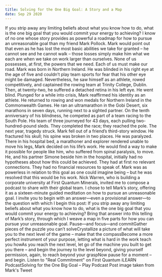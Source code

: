 ```yaml
---
title: Solving for the One Big Goal: A Story and a Map
date: Sep 29 2020
---
```


If you strip away any limiting beliefs about what you know how to do, what is the one big goal that you would commit your energy to achieving? I know of no one whose story provides as powerful a roadmap for how to pursue an unreasonable goal than my friend Mark Pollock. Mark would point out that even as he has lost the most basic abilities we take for granted – he cannot see and he cannot walk – those losses simply make him what we each are when we take on work larger than ourselves. None of us possesses, at first, the powers that we need. Each of us must make our road. Mark was born in Northern Ireland. He was blinded in his right eye at the age of five and couldn’t play team sports for fear that his other eye might be damaged. Nevertheless, he saw himself as an athlete, rowed competitively, and captained the rowing team at Trinity College, Dublin. Then, at twenty-two, he suffered a detached retina in his left eye. He went blind. Plunged for a while into crisis, Mark reaffirmed his identity as an athlete. He returned to rowing and won medals for Northern Ireland in the Commonwealth Games. He ran an ultramarathon in the Gobi Desert, six marathons in seven days, running next to a sighted partner. On the tenth anniversary of his blindness, he competed as part of a team racing to the South Pole. His team of three journeyed for 43 days, each pulling two-hundred-pound sleds. They completed the race; they reached the pole. The next year, tragedy struck. Mark fell out of a friend’s third-story window. He fractured his skull; his spine was broken in two places. He was paralyzed. There in his hospital bed, a marathoner and explorer rendered unable to move his legs, Mark decided on his life’s work. He would find a way to make it possible for people like him, who suffered from spinal paralysis, to move. He, and his partner Simone beside him in the hospital, initially had no hypotheses about how this could be achieved. They had at first no relevant connections. They had no financial resources to speak of. Mark was as powerless in relation to this goal as one could imagine being – but he was resolved that this would be his work. Nick Warren, who is building a corporate university at First Quantum Minerals, invited me to compose a podcast to share with their global team. I chose to tell Mark’s story, offering it as a sixteen-minute guided meditation on how to pursue an unreasonable goal. I invite you to begin with an answer—even a provisional answer—to the question with which I begin this post: If you strip away any limiting beliefs about what you know how to do, what is the one big goal that you would commit your energy to achieving? Bring that answer into this telling of Mark’s story, through which I weave a map in five parts for how you can pursue your unreasonable goal. Pause—and focus—and commitGather pieces of the puzzle you can’t solveCrystallize a picture of what will take you to the next level of the game – make that the compassBecome a more perfect instrument of your purpose, letting what is hard in the work teach you howAs you reach the next level, let go of the machine you built to get you there – and begin the journey to the level beyond, giving yourself permission, again, to reach beyond your graspNow pause for a moment – and begin. Listen to "Real Commitment" on First Quantum iLEARN PodcastSolving for the One Big Goal – Play Podcast Post image taken from Mark's Tweet
